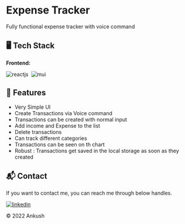 # Expense Tracker
Fully functional expense tracker with voice command

## 🖥️ Tech Stack
**Frontend:**

![reactjs](https://img.shields.io/badge/React-20232A?style=for-the-badge&logo=react&logoColor=61DAFB)&nbsp;
![mui](https://img.shields.io/badge/Material--UI-0081CB?style=for-the-badge&logo=material-ui&logoColor=white)&nbsp;


## 🚀 Features
- Very Simple UI
- Create Transactions via Voice command
- Transactions can be created with normal input
- Add income and Expense to the list
- Delete transactions
- Can track different categories
- Transactions can be seen on th chart
- Robust : Transactions get saved in the local storage as soon as they created


<h2>📬 Contact</h2>

If you want to contact me, you can reach me through below handles.

[![linkedin](https://img.shields.io/badge/LinkedIn-0077B5?style=for-the-badge&logo=linkedin&logoColor=white)](https://www.linkedin.com/in/ankush-931b6483/)

© 2022 Ankush
